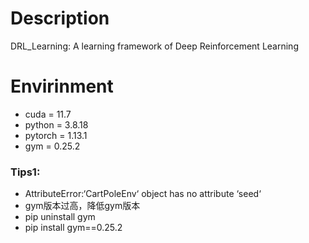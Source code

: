 # Description

DRL_Learning: A learning framework of Deep Reinforcement Learning

# Envirinment

<ul>
<li>cuda = 11.7</li>
<li>python = 3.8.18</li>
<li>pytorch = 1.13.1</li>
<li>gym = 0.25.2</li>
</ul>

### Tips1:

<ul>
<li> AttributeError:‘CartPoleEnv‘ object has no attribute ‘seed‘</li>
<li> gym版本过高，降低gym版本</li>
<li>pip uninstall gym</li>
<li>pip install gym==0.25.2</li>
</ul>